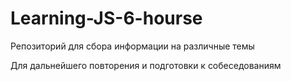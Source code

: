 # Learning-JS-6-hourse

Репозиторий для сбора информации на различные темы 

Для дальнейшего повторения и подготовки к собеседованиям

